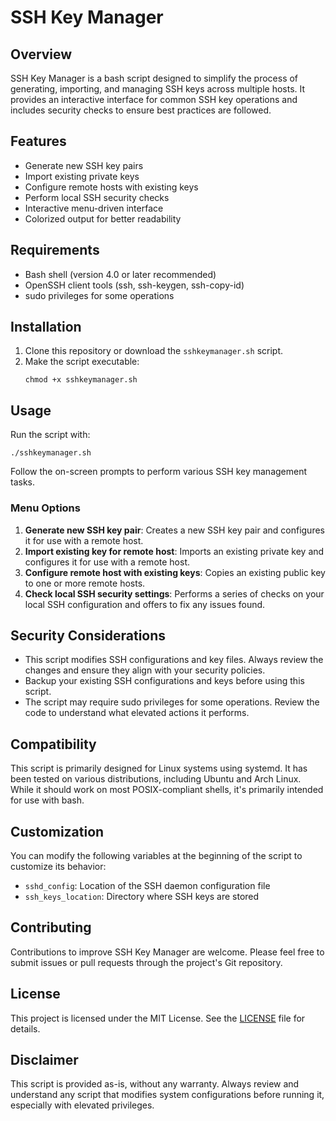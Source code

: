 # SSH Key Manager

## Overview

SSH Key Manager is a bash script designed to simplify the process of generating, importing, and managing SSH keys across multiple hosts. It provides an interactive interface for common SSH key operations and includes security checks to ensure best practices are followed.

## Features

- Generate new SSH key pairs
- Import existing private keys
- Configure remote hosts with existing keys
- Perform local SSH security checks
- Interactive menu-driven interface
- Colorized output for better readability

## Requirements

- Bash shell (version 4.0 or later recommended)
- OpenSSH client tools (ssh, ssh-keygen, ssh-copy-id)
- sudo privileges for some operations

## Installation

1. Clone this repository or download the `sshkeymanager.sh` script.
2. Make the script executable:
   ```
   chmod +x sshkeymanager.sh
   ```

## Usage

Run the script with:

```
./sshkeymanager.sh
```

Follow the on-screen prompts to perform various SSH key management tasks.

### Menu Options

1. **Generate new SSH key pair**: Creates a new SSH key pair and configures it for use with a remote host.
2. **Import existing key for remote host**: Imports an existing private key and configures it for use with a remote host.
3. **Configure remote host with existing keys**: Copies an existing public key to one or more remote hosts.
4. **Check local SSH security settings**: Performs a series of checks on your local SSH configuration and offers to fix any issues found.

## Security Considerations

- This script modifies SSH configurations and key files. Always review the changes and ensure they align with your security policies.
- Backup your existing SSH configurations and keys before using this script.
- The script may require sudo privileges for some operations. Review the code to understand what elevated actions it performs.

## Compatibility

This script is primarily designed for Linux systems using systemd. It has been tested on various distributions, including Ubuntu and Arch Linux. While it should work on most POSIX-compliant shells, it's primarily intended for use with bash.

## Customization

You can modify the following variables at the beginning of the script to customize its behavior:

- `sshd_config`: Location of the SSH daemon configuration file
- `ssh_keys_location`: Directory where SSH keys are stored

## Contributing

Contributions to improve SSH Key Manager are welcome. Please feel free to submit issues or pull requests through the project's Git repository.

## License

This project is licensed under the MIT License. See the [LICENSE](LICENSE) file for details.

## Disclaimer

This script is provided as-is, without any warranty. Always review and understand any script that modifies system configurations before running it, especially with elevated privileges.